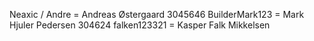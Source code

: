 Neaxic / Andre = Andreas Østergaard 3045646
BuilderMark123 = Mark Hjuler Pedersen 304624
falken123321 = Kasper Falk Mikkelsen 
